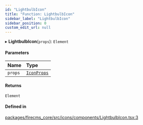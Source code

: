 ```yaml
---
id: "LightbulbIcon"
title: "Function: LightbulbIcon"
sidebar_label: "LightbulbIcon"
sidebar_position: 0
custom_edit_url: null
---
```


▸ **LightbulbIcon**(`props`): `Element`

#### Parameters

| Name | Type |
| :------ | :------ |
| `props` | [`IconProps`](../types/IconProps.md) |

#### Returns

`Element`

#### Defined in

[packages/firecms_core/src/icons/components/LightbulbIcon.tsx:3](https://github.com/FireCMSco/firecms/blob/d45f3739/packages/firecms_core/src/icons/components/LightbulbIcon.tsx#L3)
